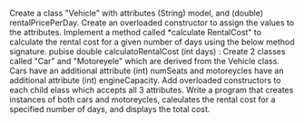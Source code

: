 Create a class "Vehicle" with attributes (String) model, and (double) rentalPricePerDay. Create an overloaded constructor to assign the values to the attributes. Implement a method called \*calculate RentalCost" to calculate the rental cost for a given number of days using the below method signature.
pubise double calculatoRentalCost (int days) :
Create 2 classes called "Car" and "Motoreyele" which are derived from the Vehicle class. Cars have an additional attribute (int) numSeats and motoreycles have an additional attribute (int) engineCapacity. Add overloaded constructors to each child elass which accepts all 3 attributes.
Write a program that creates instances of both cars and motoreycles, caleulates the rental cost for a specified number of days, and displays the total cost.
